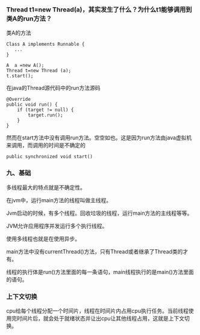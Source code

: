 
### Thread t1=new Thread(a)，其实发生了什么？为什么t1能够调用到类A的run方法？

类A的方法
```jshelllanguage
Class A implements Runnable {
   ...
}

A  a =new A();
Thread t=new Thread (a);
t.start();
```

在java的Thread源代码中的run方法源码
```jshelllanguage
@Override
public void run() {
    if (target != null) {
        target.run();
    }
}
```


然而在start方法中没有调用run方法。空空如也。这是因为run方法由java虚拟机来调用，而调用的时间是不确定的

    public synchronized void start()

### 九、基础



多线程最大的特点就是不确定性。

在jvm中，运行main方法的线程叫做主线程。

Jvm启动的时候，有多个线程。回收垃圾的线程，运行main方法的主线程等等。

JVM允许应用程序并发运行多个执行线程。

使用多线程也就是在使用异步。

main方法中没有currentThread()方法，只有Thread或者继承了Thread类的才有。

线程的执行体是run()方法里面的每一条语句，main线程执行的是main()方法里面的语句。

### 上下文切换

cpu给每个线程分配一个时间片，线程在时间片内占用cpu执行任务。当前线程使用完时间片后，就会处于就绪状态并让出cpu让其他线程占用，这就是上下文切换。










